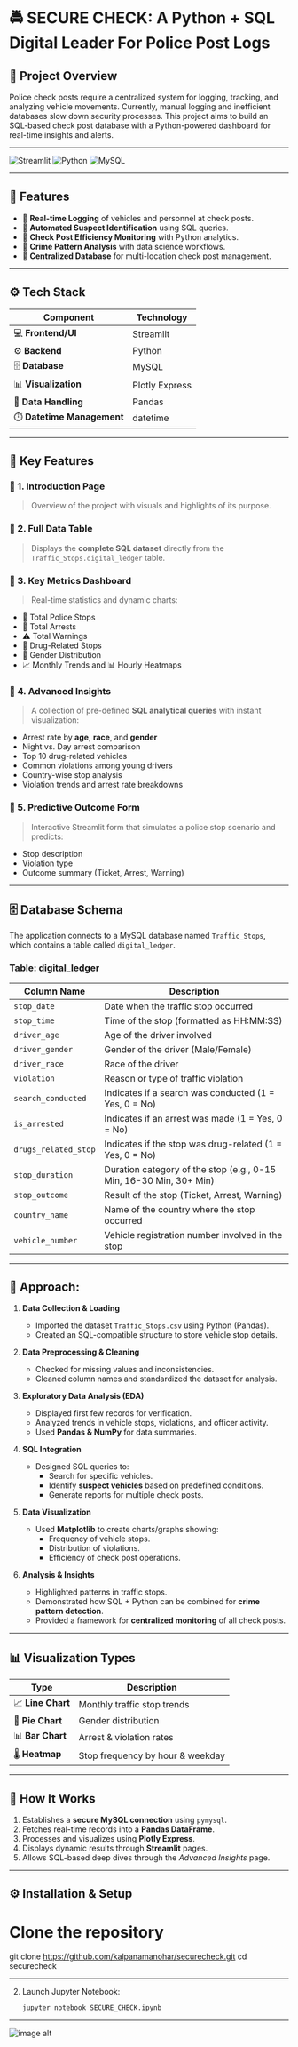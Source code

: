 # 🚔 SECURE CHECK: A Python + SQL Digital Leader For Police Post Logs

## 📌 Project Overview
Police check posts require a centralized system for logging, tracking, and analyzing vehicle movements. Currently, manual logging and inefficient databases slow down security processes. This project aims to build an SQL-based check post database with a Python-powered dashboard for real-time insights and alerts.

---
![Streamlit](https://img.shields.io/badge/Framework-Streamlit-FF4B4B?style=for-the-badge&logo=streamlit&logoColor=white)
![Python](https://img.shields.io/badge/Language-Python-3776AB?style=for-the-badge&logo=python&logoColor=white)
![MySQL](https://img.shields.io/badge/Database-MySQL-4479A1?style=for-the-badge&logo=mysql&logoColor=white)

---
## 🎯 Features
- 🔹 **Real-time Logging** of vehicles and personnel at check posts.  
- 🔹 **Automated Suspect Identification** using SQL queries.  
- 🔹 **Check Post Efficiency Monitoring** with Python analytics.  
- 🔹 **Crime Pattern Analysis** with data science workflows.  
- 🔹 **Centralized Database** for multi-location check post management.  

---

## ⚙️ Tech Stack

| Component | Technology |
|------------|-------------|
| 💻 **Frontend/UI** | Streamlit |
| ⚙️ **Backend** | Python |
| 🗄️ **Database** | MySQL |
| 📊 **Visualization** | Plotly Express |
| 🧮 **Data Handling** | Pandas |
| ⏱️ **Datetime Management** | datetime |

---
## 🚨 Key Features

### 🔹 1. **Introduction Page**
> Overview of the project with visuals and highlights of its purpose.

### 🔹 2. **Full Data Table**
> Displays the **complete SQL dataset** directly from the `Traffic_Stops.digital_ledger` table.

### 🔹 3. **Key Metrics Dashboard**
> Real-time statistics and dynamic charts:
- 🚦 Total Police Stops  
- 🚓 Total Arrests  
- ⚠️ Total Warnings  
- 💊 Drug-Related Stops  
- 🧍 Gender Distribution  
- 📈 Monthly Trends and 📊 Hourly Heatmaps  

### 🔹 4. **Advanced Insights**
> A collection of pre-defined **SQL analytical queries** with instant visualization:
- Arrest rate by **age**, **race**, and **gender**  
- Night vs. Day arrest comparison  
- Top 10 drug-related vehicles  
- Common violations among young drivers  
- Country-wise stop analysis  
- Violation trends and arrest rate breakdowns  

### 🔹 5. **Predictive Outcome Form**
> Interactive Streamlit form that simulates a police stop scenario and predicts:
- Stop description  
- Violation type  
- Outcome summary (Ticket, Arrest, Warning)  

---
## 🗄️ Database Schema
The application connects to a MySQL database named `Traffic_Stops`, which contains a table called `digital_ledger`.

### Table: digital_ledger
| Column Name | Description |
|--------------|-------------|
| `stop_date` | Date when the traffic stop occurred |
| `stop_time` | Time of the stop (formatted as HH:MM:SS) |
| `driver_age` | Age of the driver involved |
| `driver_gender` | Gender of the driver (Male/Female) |
| `driver_race` | Race of the driver |
| `violation` | Reason or type of traffic violation |
| `search_conducted` | Indicates if a search was conducted (1 = Yes, 0 = No) |
| `is_arrested` | Indicates if an arrest was made (1 = Yes, 0 = No) |
| `drugs_related_stop` | Indicates if the stop was drug-related (1 = Yes, 0 = No) |
| `stop_duration` | Duration category of the stop (e.g., 0-15 Min, 16-30 Min, 30+ Min) |
| `stop_outcome` | Result of the stop (Ticket, Arrest, Warning) |
| `country_name` | Name of the country where the stop occurred |
| `vehicle_number` | Vehicle registration number involved in the stop |

---

## 📑 Approach:

1. **Data Collection & Loading**  
   - Imported the dataset `Traffic_Stops.csv` using Python (Pandas).  
   - Created an SQL-compatible structure to store vehicle stop details.

2. **Data Preprocessing & Cleaning**  
   - Checked for missing values and inconsistencies.  
   - Cleaned column names and standardized the dataset for analysis.  

3. **Exploratory Data Analysis (EDA)**  
   - Displayed first few records for verification.  
   - Analyzed trends in vehicle stops, violations, and officer activity.  
   - Used **Pandas & NumPy** for data summaries.  

4. **SQL Integration**  
   - Designed SQL queries to:  
     - Search for specific vehicles.  
     - Identify **suspect vehicles** based on predefined conditions.  
     - Generate reports for multiple check posts.  

5. **Data Visualization**  
   - Used **Matplotlib** to create charts/graphs showing:  
     - Frequency of vehicle stops.  
     - Distribution of violations.  
     - Efficiency of check post operations.  

6. **Analysis & Insights**  
   - Highlighted patterns in traffic stops.  
   - Demonstrated how SQL + Python can be combined for **crime pattern detection**.  
   - Provided a framework for **centralized monitoring** of all check posts.  

---
## 📊 Visualization Types

| Type | Description |
|------|--------------|
| 📈 **Line Chart** | Monthly traffic stop trends |
| 🥧 **Pie Chart** | Gender distribution |
| 📊 **Bar Chart** | Arrest & violation rates |
| 🌡️ **Heatmap** | Stop frequency by hour & weekday |

---

## 🧩 How It Works

1. Establishes a **secure MySQL connection** using `pymysql`.  
2. Fetches real-time records into a **Pandas DataFrame**.  
3. Processes and visualizes using **Plotly Express**.  
4. Displays dynamic results through **Streamlit** pages.  
5. Allows SQL-based deep dives through the *Advanced Insights* page.

---

## ⚙️ Installation & Setup

# Clone the repository
git clone https://github.com/kalpanamanohar/securecheck.git
cd securecheck

---

2. Launch Jupyter Notebook:
   ```bash
   jupyter notebook SECURE_CHECK.ipynb

---

![image alt](https://github.com/kalpanamanohar/SecureCheck-A-Python-SQL-Digital-Ledger-for-Police-Post-Logs/blob/af1c31b2777532f75bb7197c7023342711988925/Introduction.jpeg)
